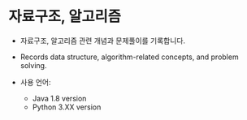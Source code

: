 # 자료구조, 알고리즘

- 자료구조, 알고리즘 관련 개념과 문제풀이를 기록합니다.
- Records data structure, algorithm-related concepts, and problem solving.


- 사용 언어: 
  - Java 1.8 version
  - Python 3.XX version
